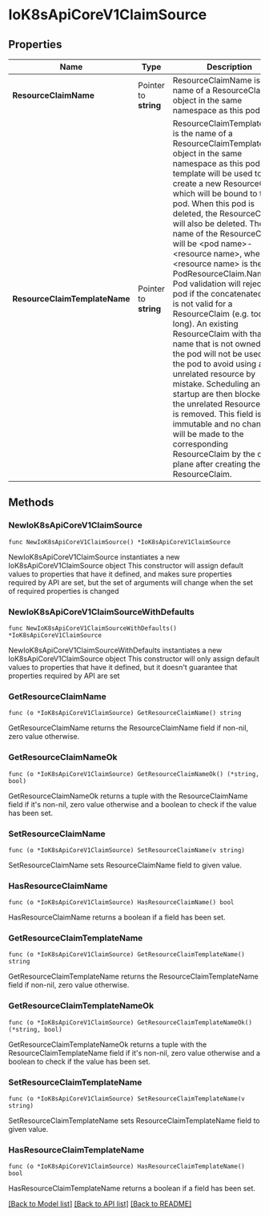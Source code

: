 # IoK8sApiCoreV1ClaimSource

## Properties

Name | Type | Description | Notes
------------ | ------------- | ------------- | -------------
**ResourceClaimName** | Pointer to **string** | ResourceClaimName is the name of a ResourceClaim object in the same namespace as this pod. | [optional] 
**ResourceClaimTemplateName** | Pointer to **string** | ResourceClaimTemplateName is the name of a ResourceClaimTemplate object in the same namespace as this pod.  The template will be used to create a new ResourceClaim, which will be bound to this pod. When this pod is deleted, the ResourceClaim will also be deleted. The name of the ResourceClaim will be &lt;pod name&gt;-&lt;resource name&gt;, where &lt;resource name&gt; is the PodResourceClaim.Name. Pod validation will reject the pod if the concatenated name is not valid for a ResourceClaim (e.g. too long).  An existing ResourceClaim with that name that is not owned by the pod will not be used for the pod to avoid using an unrelated resource by mistake. Scheduling and pod startup are then blocked until the unrelated ResourceClaim is removed.  This field is immutable and no changes will be made to the corresponding ResourceClaim by the control plane after creating the ResourceClaim. | [optional] 

## Methods

### NewIoK8sApiCoreV1ClaimSource

`func NewIoK8sApiCoreV1ClaimSource() *IoK8sApiCoreV1ClaimSource`

NewIoK8sApiCoreV1ClaimSource instantiates a new IoK8sApiCoreV1ClaimSource object
This constructor will assign default values to properties that have it defined,
and makes sure properties required by API are set, but the set of arguments
will change when the set of required properties is changed

### NewIoK8sApiCoreV1ClaimSourceWithDefaults

`func NewIoK8sApiCoreV1ClaimSourceWithDefaults() *IoK8sApiCoreV1ClaimSource`

NewIoK8sApiCoreV1ClaimSourceWithDefaults instantiates a new IoK8sApiCoreV1ClaimSource object
This constructor will only assign default values to properties that have it defined,
but it doesn't guarantee that properties required by API are set

### GetResourceClaimName

`func (o *IoK8sApiCoreV1ClaimSource) GetResourceClaimName() string`

GetResourceClaimName returns the ResourceClaimName field if non-nil, zero value otherwise.

### GetResourceClaimNameOk

`func (o *IoK8sApiCoreV1ClaimSource) GetResourceClaimNameOk() (*string, bool)`

GetResourceClaimNameOk returns a tuple with the ResourceClaimName field if it's non-nil, zero value otherwise
and a boolean to check if the value has been set.

### SetResourceClaimName

`func (o *IoK8sApiCoreV1ClaimSource) SetResourceClaimName(v string)`

SetResourceClaimName sets ResourceClaimName field to given value.

### HasResourceClaimName

`func (o *IoK8sApiCoreV1ClaimSource) HasResourceClaimName() bool`

HasResourceClaimName returns a boolean if a field has been set.

### GetResourceClaimTemplateName

`func (o *IoK8sApiCoreV1ClaimSource) GetResourceClaimTemplateName() string`

GetResourceClaimTemplateName returns the ResourceClaimTemplateName field if non-nil, zero value otherwise.

### GetResourceClaimTemplateNameOk

`func (o *IoK8sApiCoreV1ClaimSource) GetResourceClaimTemplateNameOk() (*string, bool)`

GetResourceClaimTemplateNameOk returns a tuple with the ResourceClaimTemplateName field if it's non-nil, zero value otherwise
and a boolean to check if the value has been set.

### SetResourceClaimTemplateName

`func (o *IoK8sApiCoreV1ClaimSource) SetResourceClaimTemplateName(v string)`

SetResourceClaimTemplateName sets ResourceClaimTemplateName field to given value.

### HasResourceClaimTemplateName

`func (o *IoK8sApiCoreV1ClaimSource) HasResourceClaimTemplateName() bool`

HasResourceClaimTemplateName returns a boolean if a field has been set.


[[Back to Model list]](../README.md#documentation-for-models) [[Back to API list]](../README.md#documentation-for-api-endpoints) [[Back to README]](../README.md)


